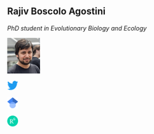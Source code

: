 <html>
<body>

<h2>Rajiv Boscolo Agostini</h2>

<p><i>PhD student in Evolutionary Biology and Ecology</i></p>

<p><img src="321678B2-723C-4F32-A93E-58E566760543.jpeg" alt="Photo" style="width:15%;margin-right:15px;"></p>
<p><a href="https://twitter.com/Rajiv94_"><img src="Logo_of_Twitter.png", width="5%"></a></p>
<p><a href="https://scholar.google.com/citations?user=Z1vQ4lEAAAAJ&hl=it"><img src="Google_Scholar_logo.png", width="5%"></a></p>
<p><a href="https://www.researchgate.net/profile/Rajiv-Boscolo-Agostini"><img src="ResearchGate_icon.png", width="5%"></a></p>
</body>
</html>
